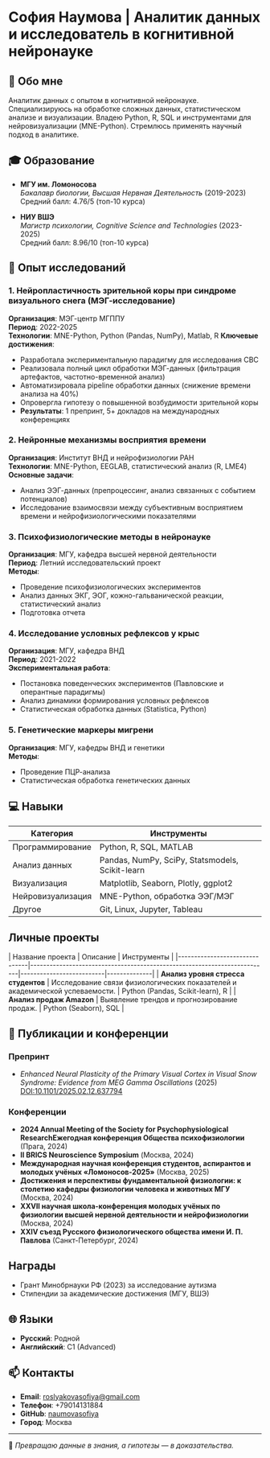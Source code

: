 
# София Наумова | Аналитик данных и исследователь в когнитивной нейронауке

## 📌 Обо мне
Аналитик данных с опытом в когнитивной нейронауке. Специализируюсь на обработке сложных данных, статистическом анализе и визуализации. Владею Python, R, SQL и инструментами для нейровизуализации (MNE-Python). Стремлюсь применять научный подход в аналитике.

## 🎓 Образование
- **МГУ им. Ломоносова**  
  *Бакалавр биологии, Высшая Нервная Деятельность* (2019-2023)  
  Средний балл: 4.76/5 (топ-10 курса)  

- **НИУ ВШЭ**  
  *Магистр психологии, Cognitive Science and Technologies* (2023-2025)  
  Средний балл: 8.96/10 (топ-10 курса)  

## 🔬 Опыт исследований
### 1. Нейропластичность зрительной коры при синдроме визуального снега (МЭГ-исследование)
**Организация**: МЭГ-центр МГППУ  
**Период**: 2022-2025  
**Технологии**: MNE-Python, Python (Pandas, NumPy), Matlab, R
**Ключевые достижения**:
- Разработала экспериментальную парадигму для исследования СВС
- Реализовала полный цикл обработки МЭГ-данных (фильтрация артефактов, частотно-временной анализ)
- Автоматизировала pipeline обработки данных (снижение времени анализа на 40%)
- Опровергла гипотезу о повышенной возбудимости зрительной коры
- **Результаты**: 1 препринт, 5+ докладов на международных конференциях

### 2. Нейронные механизмы восприятия времени
**Организация**: Институт ВНД и нейрофизиологии РАН  
**Технологии**: MNE-Python, EEGLAB, статистический анализ (R, LME4)  
**Основные задачи**:
- Анализ ЭЭГ-данных (препроцессинг, анализ связанных с событием потенциалов)
- Исследование взаимосвязи между субъективным восприятием времени и нейрофизиологическими показателями

### 3. Психофизиологические методы в нейронауке
**Организация**: МГУ, кафедра высшей нервной деятельности  
**Период**: Летний исследовательский проект  
**Методы**:
- Проведение психофизиологических экспериментов
- Анализ данных ЭКГ, ЭОГ, кожно-гальванической реакции, статистический анализ
- Подготовка отчета

### 4. Исследование условных рефлексов у крыс
**Организация**: МГУ, кафедра ВНД  
**Период**: 2021-2022  
**Экспериментальная работа**:
- Постановка поведенческих экспериментов (Павловские и оперантные парадигмы)
- Анализ динамики формирования условных рефлексов
- Статистическая обработка данных (Statistica, Python)

### 5. Генетические маркеры мигрени
**Организация**: МГУ, кафедры ВНД и генетики  
**Методы**:
- Проведение ПЦР-анализа
- Статистическая обработка генетических данных

## 💻 Навыки
| **Категория**       | **Инструменты**                                                                 |
|---------------------|-------------------------------------------------------------------------------|
| Программирование    | Python, R, SQL, MATLAB                                                       |
| Анализ данных       | Pandas, NumPy, SciPy, Statsmodels, Scikit-learn                              |
| Визуализация        | Matplotlib, Seaborn, Plotly, ggplot2                                         |
| Нейровизуализация   | MNE-Python, обработка ЭЭГ/МЭГ                                                |
| Другое              | Git, Linux, Jupyter, Tableau                                                 |

## Личные проекты
| Название проекта               | Описание                                                                 | Инструменты              | 
|-------------------------------|--------------------------------------------------------------------------|--------------------------|--------------|
| **Анализ уровня стресса студентов** | Исследование связи физиологических показателей и академической успеваемости. | Python (Pandas, Scikit-learn), R | 
| **Анализ продаж Amazon**      | Выявление трендов и прогнозирование продаж.                              | Python (Seaborn), SQL    | 

## 📝 Публикации и конференции
### **Препринт**  
- *Enhanced Neural Plasticity of the Primary Visual Cortex in Visual Snow Syndrome: Evidence from MEG Gamma Oscillations* (2025)  
  [DOI:10.1101/2025.02.12.637794](https://doi.org/10.1101/2025.02.12.637794)  

### **Конференции**  
- **2024 Annual Meeting of the Society for Psychophysiological ResearchЕжегодная конференция Общества психофизиологии** (Прага, 2024)
- **II BRICS Neuroscience Symposium** (Москва, 2024)
- **Международная научная конференция студентов, аспирантов и молодых учёных «Ломоносов-2025»** (Москва, 2025)
- **Достижения и перспективы фундаментальной физиологии: к столетию кафедры физиологии человека и животных МГУ** (Москва, 2024)
- **XXVII научная школа-конференция молодых учёных по физиологии высшей нервной деятельности и нейрофизиологии** (Москва, 2024)
- **XXIV съезд Русского физиологического общества имени И. П. Павлова** (Санкт-Петербург, 2024)
  
## Награды
- Грант Минобрнауки РФ (2023) за исследование аутизма  
- Стипендии за академические достижения (МГУ, ВШЭ)  

## 🌐 Языки
- **Русский**: Родной  
- **Английский**: C1 (Advanced)  

## 📫 Контакты
- **Email**: roslyakovasofiya@gmail.com  
- **Телефон**: +79014131884  
- **GitHub**: [naumovasofiya](https://github.com/naumovasofiya)  
- **Город**: Москва  

---
🔹 *Превращаю данные в знания, а гипотезы — в доказательства.*  
